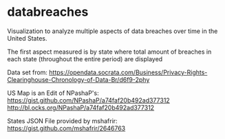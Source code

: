 # databreaches
Visualization to analyze multiple aspects of data breaches over time in the United States.

The first aspect measured is by state where total amount of breaches in each state (throughout the entire period) are displayed

Data set from: 
https://opendata.socrata.com/Business/Privacy-Rights-Clearinghouse-Chronology-of-Data-Br/d6f9-2phy

US Map is an Edit of NPashaP's:
https://gist.github.com/NPashaP/a74faf20b492ad377312
http://bl.ocks.org/NPashaP/a74faf20b492ad377312

States JSON File provided by mshafrir:
https://gist.github.com/mshafrir/2646763
